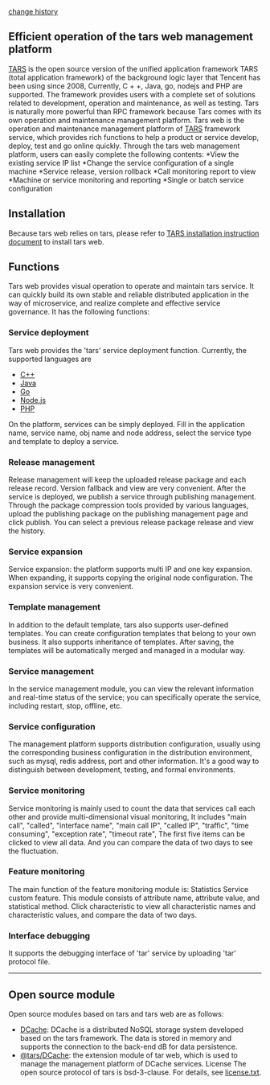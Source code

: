 [change history](changelist.Zh.MD)
## Efficient operation of the tars web management platform
[TARS](https://github.com/tarscloud/tars) is the open source version of the unified application framework TARS (total application framework) of the background logic layer that Tencent has been using since 2008,
Currently, C + +, Java, go, nodejs and PHP are supported. The framework provides users with a complete set of solutions related to development, operation and maintenance, as well as testing. Tars is naturally more powerful than RPC framework because Tars comes with its own operation and maintenance management platform.
Tars web is the operation and maintenance management platform of [TARS](https://github.com/tarscloud/tars) framework service, which provides rich functions to help a product or service develop, deploy, test and go online quickly.
Through the tars web management platform, users can easily complete the following contents:
*View the existing service IP list
*Change the service configuration of a single machine
*Service release, version rollback
*Call monitoring report to view
*Machine or service monitoring and reporting
*Single or batch service configuration
## Installation 
Because tars web relies on tars, please refer to [TARS installation instruction document](https://tarscloud.github.io/TarsDocs/installation/) to install tars web.

## Functions
Tars web provides visual operation to operate and maintain tars service. It can quickly build its own stable and reliable distributed application in the way of microservice, and realize complete and effective service governance. It has the following functions:
### Service deployment
Tars web provides the 'tars' service deployment function. Currently, the supported languages are
- [C++](https://github.com/TarsCloud/TarsCpp)
- [Java](https://github.com/TarsCloud/TarsJava) 
- [Go](https://github.com/TarsCloud/TarsGo)
- [Node.js](https://github.com/tars-node/Tars.js)
- [PHP](https://github.com/TarsPHP/TarsPHP)

On the platform, services can be simply deployed. Fill in the application name, service name, obj name and node address, select the service type and template to deploy a service.

### Release management
Release management will keep the uploaded release package and each release record. Version fallback and view are very convenient.
After the service is deployed, we publish a service through publishing management. Through the package compression tools provided by various languages, upload the publishing package on the publishing management page and click publish. You can select a previous release package release and view the history.

### Service expansion
Service expansion: the platform supports multi IP and one key expansion. When expanding, it supports copying the original node configuration. The expansion service is very convenient.

### Template management
In addition to the default template, tars also supports user-defined templates. You can create configuration templates that belong to your own business. It also supports inheritance of templates. After saving, the templates will be automatically merged and managed in a modular way.
### Service management
In the service management module, you can view the relevant information and real-time status of the service; you can specifically operate the service, including restart, stop, offline, etc.

### Service configuration
The management platform supports distribution configuration, usually using the corresponding business configuration in the distribution environment, such as mysql, redis address, port and other information. It's a good way to distinguish between development, testing, and formal environments.

### Service monitoring
Service monitoring is mainly used to count the data that services call each other and provide multi-dimensional visual monitoring,
It includes "main call", "called", "interface name", "main call IP", "called IP", "traffic", "time consuming", "exception rate", "timeout rate",
The first five items can be clicked to view all data. And you can compare the data of two days to see the fluctuation.

### Feature monitoring
The main function of the feature monitoring module is: Statistics Service custom feature. This module consists of attribute name, attribute value, and statistical method.
Click characteristic to view all characteristic names and characteristic values, and compare the data of two days.

### Interface debugging
It supports the debugging interface of 'tar' service by uploading 'tar' protocol file.

--------------------------------------------------------------------------------------------------------------------------------------------
## Open source module
Open source modules based on tars and tars web are as follows:
* [DCache](https://github.com/tencent/dcache): DCache is a distributed NoSQL storage system developed based on the tars framework. The data is stored in memory and supports the connection to the back-end dB for data persistence.
* [@tars/DCache](https://www.npmjs.com/package/@tars/dcache): the extension module of tar web, which is used to manage the management platform of DCache services.
License
The open source protocol of tars is bsd-3-clause. For details, see [license.txt](https://github.com/tarscloud/tars/blob/master/license.txt).
